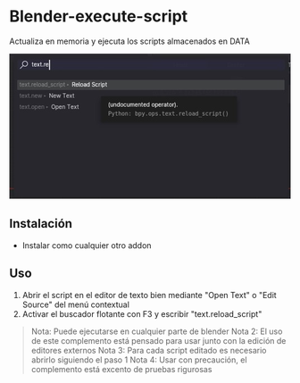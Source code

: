 # Blender-execute-script
Actualiza en memoria y ejecuta los scripts almacenados en DATA 

![cover](cover.jpg)

## Instalación
- Instalar como cualquier otro addon

## Uso
1. Abrir el script en el editor de texto bien mediante "Open Text" o "Edit Source" del menú contextual
2. Activar el buscador flotante con F3 y escribir "text.reload_script"

> Nota: Puede ejecutarse en cualquier parte de blender
> Nota 2: El uso de este complemento está pensado para usar junto con la edición de editores externos
> Nota 3: Para cada script editado es necesario abrirlo siguiendo el paso 1
> Nota 4: Usar con precaución, el complemento está excento de pruebas rigurosas
